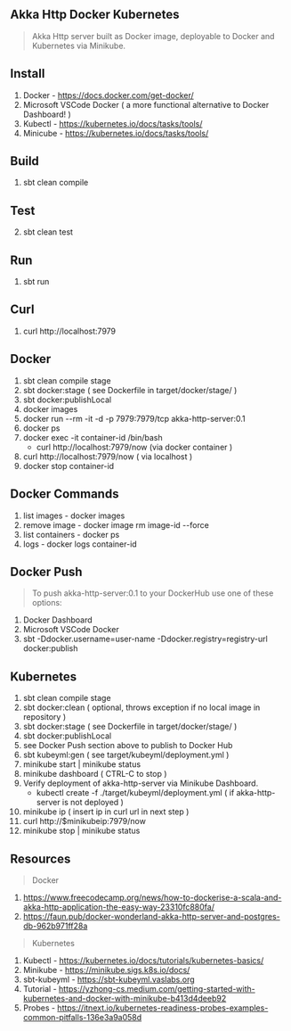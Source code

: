 Akka Http Docker Kubernetes
---------------------------
>Akka Http server built as Docker image, deployable to Docker and Kubernetes via Minikube.

Install
-------
1. Docker - https://docs.docker.com/get-docker/
2. Microsoft VSCode Docker ( a more functional alternative to Docker Dashboard! )
3. Kubectl - https://kubernetes.io/docs/tasks/tools/
4. Minicube - https://kubernetes.io/docs/tasks/tools/

Build
-----
1. sbt clean compile

Test
----
2. sbt clean test

Run
---
1. sbt run

Curl
----
1. curl http://localhost:7979

Docker
------
1. sbt clean compile stage
2. sbt docker:stage  ( see Dockerfile in target/docker/stage/ )
3. sbt docker:publishLocal
4. docker images
5. docker run --rm -it -d -p 7979:7979/tcp akka-http-server:0.1
6. docker ps
7. docker exec -it container-id /bin/bash
   * curl http://localhost:7979/now  (via docker container )
8. curl http://localhost:7979/now ( via localhost )
9. docker stop container-id

Docker Commands
---------------
1. list images - docker images
2. remove image - docker image rm image-id --force
3. list containers - docker ps
4. logs - docker logs container-id

Docker Push
-----------
>To push akka-http-server:0.1 to your DockerHub use one of these options:
1. Docker Dashboard
2. Microsoft VSCode Docker
3. sbt -Ddocker.username=user-name -Ddocker.registry=registry-url docker:publish

Kubernetes
----------
1. sbt clean compile stage
2. sbt docker:clean  ( optional, throws exception if no local image in repository )
3. sbt docker:stage  ( see Dockerfile in target/docker/stage/ )
4. sbt docker:publishLocal
5. see Docker Push section above to publish to Docker Hub
6. sbt kubeyml:gen ( see target/kubeyml/deployment.yml )
7. minikube start | minikube status
8. minikube dashboard  ( CTRL-C to stop )
9. Verify deployment of akka-http-server via Minikube Dashboard.
   * kubectl create -f ./target/kubeyml/deployment.yml ( if akka-http-server is not deployed )
10. minikube ip  ( insert ip in curl url in next step )
11. curl http://$minikubeip:7979/now
12. minikube stop | minikube status

Resources
---------
>Docker
1. https://www.freecodecamp.org/news/how-to-dockerise-a-scala-and-akka-http-application-the-easy-way-23310fc880fa/
2. https://faun.pub/docker-wonderland-akka-http-server-and-postgres-db-962b971ff28a
>Kubernetes
1. Kubectl - https://kubernetes.io/docs/tutorials/kubernetes-basics/
2. Minikube - https://minikube.sigs.k8s.io/docs/
3. sbt-kubeyml - https://sbt-kubeyml.vaslabs.org
4. Tutorial - https://yzhong-cs.medium.com/getting-started-with-kubernetes-and-docker-with-minikube-b413d4deeb92
5. Probes - https://itnext.io/kubernetes-readiness-probes-examples-common-pitfalls-136e3a9a058d
